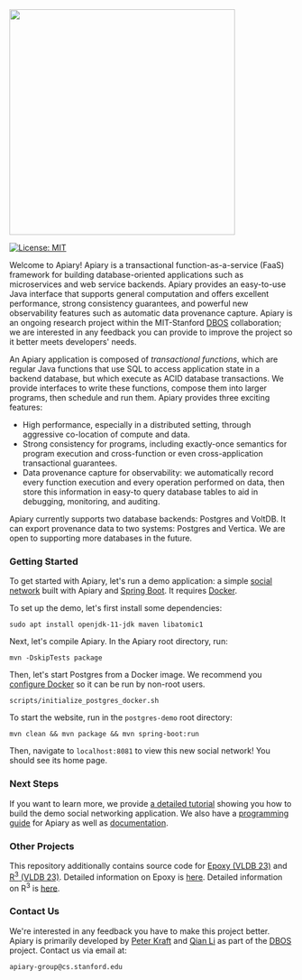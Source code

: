 <img src="https://storage.googleapis.com/apiary_public/apiary_logo_timeburner.png" width="400">

[![License: MIT](https://img.shields.io/badge/License-MIT-yellow.svg)](https://opensource.org/licenses/MIT)

Welcome to Apiary!  Apiary is a transactional function-as-a-service (FaaS) framework for building
database-oriented applications such as microservices and web service backends.
Apiary provides an easy-to-use Java interface that supports general computation
and offers excellent performance, strong consistency guarantees,
and powerful new observability features such as automatic data provenance capture.
Apiary is an ongoing research project within the MIT-Stanford 
[DBOS](https://dbos-project.github.io/) collaboration;
we are interested in any feedback you can provide to improve the project
so it better meets developers' needs.

An Apiary application is composed of _transactional functions_,
which are regular Java functions that use SQL to access application state in a backend database,
but which execute as ACID database transactions.
We provide interfaces to write these functions, compose them into larger programs,
then schedule and run them.  Apiary provides three exciting features:

* High performance, especially in a distributed setting,
through aggressive co-location of compute and data.
* Strong consistency for programs, including exactly-once semantics for program execution 
and cross-function or even cross-application transactional guarantees.
* Data provenance capture for observability: we automatically record 
every function execution and every operation performed on data,
then store this information in easy-to query database tables to aid in
debugging, monitoring, and auditing.

Apiary currently supports two database backends: Postgres and VoltDB.
It can export provenance data to two systems: Postgres and Vertica.
We are open to supporting more databases in the future.

### Getting Started

To get started with Apiary, let's run a demo application:
a simple [social network](postgres-demo/)
built with Apiary and [Spring Boot](https://spring.io/projects/spring-boot).
It requires [Docker](https://docs.docker.com/engine/install/).

To set up the demo, let's first install some dependencies:

```shell
sudo apt install openjdk-11-jdk maven libatomic1
```

Next, let's compile Apiary. In the Apiary root directory, run:

```shell
mvn -DskipTests package
```

Then, let's start Postgres from a Docker image. We recommend you [configure Docker](https://docs.docker.com/engine/install/linux-postinstall/) so it can be run by non-root users.

```shell
scripts/initialize_postgres_docker.sh
```

To start the website, run in the `postgres-demo` root directory:
```shell
mvn clean && mvn package && mvn spring-boot:run
```

Then, navigate to `localhost:8081` to view this new social network!
You should see its home page.

### Next Steps
If you want to learn more, we provide [a detailed tutorial](postgres-demo/README.md)
showing you how to build the demo social networking application.
We also have a [programming guide](ProgrammingGuide.md)
for Apiary as well as [documentation](https://dbos-project.github.io/apiary-docs/).

### Other Projects
This repository additionally contains source code for [Epoxy (VLDB 23)](http://petereliaskraft.net/res/p2732-kraft.pdf) and [R<sup>3</sup> (VLDB 23)](https://cs.stanford.edu/~qianli/docs/p2761-li.pdf).  Detailed information on Epoxy is [here](Epoxy.md).  Detailed information on R<sup>3</sup> is [here](https://github.com/DBOS-project/apiary/blob/r3-exp/R3-VLDB-Experiments.md).

### Contact Us

We're interested in any feedback you have to make this project better.
Apiary is primarily developed by [Peter Kraft](http://petereliaskraft.net/)
and [Qian Li](https://cs.stanford.edu/people/qianli/)
as part of the [DBOS](https://dbos-project.github.io/) project.
Contact us via email at:
```
apiary-group@cs.stanford.edu
```
